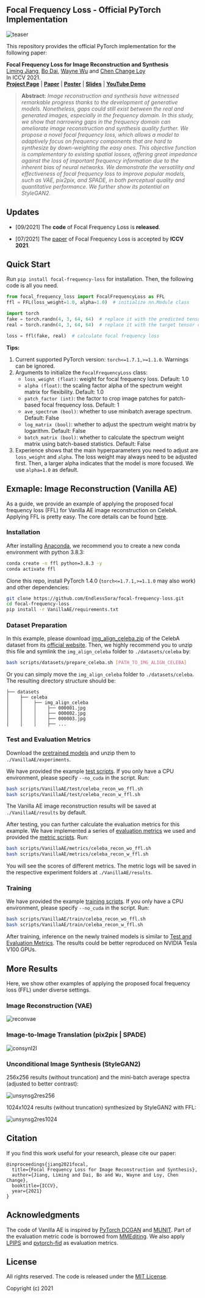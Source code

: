 ## Focal Frequency Loss - Official PyTorch Implementation

![teaser](https://raw.githubusercontent.com/EndlessSora/focal-frequency-loss/master/resources/teaser.jpg)

This repository provides the official PyTorch implementation for the following paper:

**Focal Frequency Loss for Image Reconstruction and Synthesis**<br>
[Liming Jiang](https://liming-jiang.com/), [Bo Dai](http://daibo.info/), [Wayne Wu](https://wywu.github.io/) and [Chen Change Loy](http://personal.ie.cuhk.edu.hk/~ccloy/)<br>
In ICCV 2021.<br>
[**Project Page**](https://www.mmlab-ntu.com/project/ffl/index.html) | [**Paper**](https://arxiv.org/abs/2012.12821) | [**Poster**](https://liming-jiang.com/projects/FFL/resources/poster.pdf) | [**Slides**](https://liming-jiang.com/projects/FFL/resources/slides.pdf) | [**YouTube Demo**](https://www.youtube.com/watch?v=RNTnDtKvcpc)
> **Abstract:** *Image reconstruction and synthesis have witnessed remarkable progress thanks to the development of generative models. Nonetheless, gaps could still exist between the real and generated images, especially in the frequency domain. In this study, we show that narrowing gaps in the frequency domain can ameliorate image reconstruction and synthesis quality further. We propose a novel focal frequency loss, which allows a model to adaptively focus on frequency components that are hard to synthesize by down-weighting the easy ones. This objective function is complementary to existing spatial losses, offering great impedance against the loss of important frequency information due to the inherent bias of neural networks. We demonstrate the versatility and effectiveness of focal frequency loss to improve popular models, such as VAE, pix2pix, and SPADE, in both perceptual quality and quantitative performance. We further show its potential on StyleGAN2.*

## Updates

- [09/2021] The **code** of Focal Frequency Loss is **released**.

- [07/2021] The [paper](https://arxiv.org/abs/2012.12821) of Focal Frequency Loss is accepted by **ICCV 2021**.

## Quick Start

Run `pip install focal-frequency-loss` for installation. Then, the following code is all you need.

```python
from focal_frequency_loss import FocalFrequencyLoss as FFL
ffl = FFL(loss_weight=1.0, alpha=1.0)  # initialize nn.Module class

import torch
fake = torch.randn(4, 3, 64, 64)  # replace it with the predicted tensor of shape (N, C, H, W)
real = torch.randn(4, 3, 64, 64)  # replace it with the target tensor of shape (N, C, H, W)

loss = ffl(fake, real)  # calculate focal frequency loss
```

**Tips:** 

1. Current supported PyTorch version: `torch<=1.7.1,>=1.1.0`. Warnings can be ignored.
2. Arguments to initialize the `FocalFrequencyLoss` class:
	- `loss_weight (float)`: weight for focal frequency loss. Default: 1.0
	- `alpha (float)`: the scaling factor alpha of the spectrum weight matrix for flexibility. Default: 1.0
	- `patch_factor (int)`: the factor to crop image patches for patch-based focal frequency loss. Default: 1
	- `ave_spectrum (bool)`: whether to use minibatch average spectrum. Default: False
	- `log_matrix (bool)`: whether to adjust the spectrum weight matrix by logarithm. Default: False
	- `batch_matrix (bool)`: whether to calculate the spectrum weight matrix using batch-based statistics. Default: False
3. Experience shows that the main hyperparameters you need to adjust are `loss_weight` and `alpha`. The loss weight may always need to be adjusted first. Then, a larger alpha indicates that the model is more focused. We use `alpha=1.0` as default.

## Exmaple: Image Reconstruction (Vanilla AE)

As a guide, we provide an example of applying the proposed focal frequency loss (FFL) for Vanilla AE image reconstruction on CelebA. Applying FFL is pretty easy. The core details can be found [here](https://github.com/EndlessSora/focal-frequency-loss/blob/master/VanillaAE/models.py).

### Installation

After installing [Anaconda](https://www.anaconda.com/), we recommend you to create a new conda environment with python 3.8.3:

```bash
conda create -n ffl python=3.8.3 -y
conda activate ffl
```

Clone this repo, install PyTorch 1.4.0 (`torch<=1.7.1,>=1.1.0` may also work) and other dependencies:

```bash
git clone https://github.com/EndlessSora/focal-frequency-loss.git
cd focal-frequency-loss
pip install -r VanillaAE/requirements.txt
```

### Dataset Preparation

In this example, please download [img\_align\_celeba.zip](https://drive.google.com/file/d/0B7EVK8r0v71pZjFTYXZWM3FlRnM/view?usp=sharing&resourcekey=0-dYn9z10tMJOBAkviAcfdyQ) of the CelebA dataset from its [official website](https://mmlab.ie.cuhk.edu.hk/projects/CelebA.html). Then, we highly recommend you to unzip this file and symlink the `img_align_celeba` folder to `./datasets/celeba` by:

```bash
bash scripts/datasets/prepare_celeba.sh [PATH_TO_IMG_ALIGN_CELEBA]
```

Or you can simply move the `img_align_celeba` folder to `./datasets/celeba`. The resulting directory structure should be:

```
├── datasets
│    ├── celeba
│    │    ├── img_align_celeba  
│    │    │    ├── 000001.jpg
│    │    │    ├── 000002.jpg
│    │    │    ├── 000003.jpg
│    │    │    ├── ...
```

### Test and Evaluation Metrics

Download the [pretrained models](https://drive.google.com/file/d/1YIH09eoDyP2JLmiYJpju4hOkVFO7M3b_/view?usp=sharing) and unzip them to `./VanillaAE/experiments`.

We have provided the example [test scripts](https://github.com/EndlessSora/focal-frequency-loss/tree/master/scripts/VanillaAE/test). If you only have a CPU environment, please specify `--no_cuda` in the script. Run:

```bash
bash scripts/VanillaAE/test/celeba_recon_wo_ffl.sh
bash scripts/VanillaAE/test/celeba_recon_w_ffl.sh
```

The Vanilla AE image reconstruction results will be saved at `./VanillaAE/results` by default.

After testing, you can further calculate the evaluation metrics for this example. We have implemented a series of [evaluation metrics](https://github.com/EndlessSora/focal-frequency-loss/tree/master/metrics) we used and provided the [metric scripts](https://github.com/EndlessSora/focal-frequency-loss/tree/master/scripts/VanillaAE/metrics). Run:

```bash
bash scripts/VanillaAE/metrics/celeba_recon_wo_ffl.sh
bash scripts/VanillaAE/metrics/celeba_recon_w_ffl.sh
```

You will see the scores of different metrics. The metric logs will be saved in the respective experiment folders at `./VanillaAE/results`.

### Training

We have provided the example [training scripts](https://github.com/EndlessSora/focal-frequency-loss/tree/master/scripts/VanillaAE/train). If you only have a CPU environment, please specify `--no_cuda` in the script. Run:

```bash
bash scripts/VanillaAE/train/celeba_recon_wo_ffl.sh
bash scripts/VanillaAE/train/celeba_recon_w_ffl.sh 
```

After training, inference on the newly trained models is similar to [Test and Evaluation Metrics](#test-and-evaluation-metrics). The results could be better reproduced on NVIDIA Tesla V100 GPUs.

## More Results

Here, we show other examples of applying the proposed focal frequency loss (FFL) under diverse settings.

### Image Reconstruction (VAE)

![reconvae](https://raw.githubusercontent.com/EndlessSora/focal-frequency-loss/master/resources/reconvae.jpg)

### Image-to-Image Translation (pix2pix | SPADE)

![consynI2I](https://raw.githubusercontent.com/EndlessSora/focal-frequency-loss/master/resources/consynI2I.jpg)

### Unconditional Image Synthesis (StyleGAN2)

256x256 results (without truncation) and the mini-batch average spectra (adjusted to better contrast):

![unsynsg2res256](https://raw.githubusercontent.com/EndlessSora/focal-frequency-loss/master/resources/unsynsg2res256.jpg)

1024x1024 results (without truncation) synthesized by StyleGAN2 with FFL:

![unsynsg2res1024](https://raw.githubusercontent.com/EndlessSora/focal-frequency-loss/master/resources/unsynsg2res1024.jpg)

## Citation

If you find this work useful for your research, please cite our paper:

```
@inproceedings{jiang2021focal,
  title={Focal Frequency Loss for Image Reconstruction and Synthesis},
  author={Jiang, Liming and Dai, Bo and Wu, Wayne and Loy, Chen Change},
  booktitle={ICCV},
  year={2021}
}
```

## Acknowledgments

The code of Vanilla AE is inspired by [PyTorch DCGAN](https://github.com/pytorch/examples/tree/master/dcgan) and [MUNIT](https://github.com/NVlabs/MUNIT). Part of the evaluation metric code is borrowed from [MMEditing](https://github.com/open-mmlab/mmediting). We also apply [LPIPS](https://github.com/richzhang/PerceptualSimilarity) and [pytorch-fid](https://github.com/mseitzer/pytorch-fid) as evaluation metrics.

## License

All rights reserved. The code is released under the [MIT License](https://github.com/EndlessSora/focal-frequency-loss/blob/master/LICENSE.md).

Copyright (c) 2021
